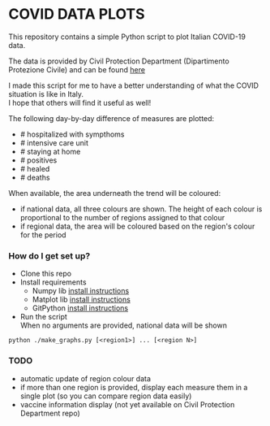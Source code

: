 # COVID DATA PLOTS 

This repository contains a simple Python script to plot Italian COVID-19 data.  

The data is provided by Civil Protection Department (Dipartimento Protezione Civile) and can be found [here](https://github.com/pcm-dpc/COVID-19)

I made this script for me to have a better understanding of what the COVID situation is like in Italy.  
I hope that others will find it useful as well!  

The following day-by-day difference of measures are plotted:
* \# hospitalized with sympthoms
* \# intensive care unit
* \# staying at home
* \# positives
* \# healed
* \# deaths

When available, the area underneath the trend will be coloured:
* if national data, all three colours are shown. The height of each colour is proportional to the number of regions assigned to that colour 
* if regional data, the area will be coloured based on the region's colour for the period

### How do I get set up?

* Clone this repo
* Install requirements
  * Numpy lib [install instructions](https://numpy.org/install/)
  * Matplot lib [install instructions](https://matplotlib.org/users/installing.html#installing-an-official-release)
  * GitPython [install instructions](https://gitpython.readthedocs.io/en/stable/intro.html#installing-gitpython)
* Run the script  
  When no arguments are provided, national data will be shown
```
python ./make_graphs.py [<region1>] ... [<region N>]
```

### TODO
* automatic update of region colour data
* if more than one region is provided, display each measure them in a single plot (so you can compare region data easily)
* vaccine information display (not yet available on Civil Protection Department repo)
